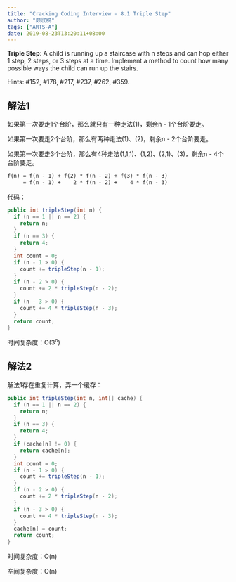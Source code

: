 ```yaml
---
title: "Cracking Coding Interview - 8.1 Triple Step"
author: "颇忒脱"
tags: ["ARTS-A"]
date: 2019-08-23T13:20:11+08:00
---
```


<!--more-->

**Triple Step**: A child is running up a staircase with n steps and can hop either 1 step, 2 steps, or 3 steps at a time. Implement a method to count how many possible ways the child can run up the stairs.

Hints: #152, #178, #217, #237, #262, #359.

## 解法1

如果第一次要走1个台阶，那么就只有一种走法(1)，剩余n - 1个台阶要走。

如果第一次要走2个台阶，那么有两种走法(1)、(2)，剩余n - 2个台阶要走。

如果第一次要走3个台阶，那么有4种走法(1,1,1)、(1,2)、(2,1)、(3)，剩余n - 4个台阶要走。

```txt
f(n) = f(n - 1) + f(2) * f(n - 2) + f(3) * f(n - 3)
     = f(n - 1) +    2 * f(n - 2) +    4 * f(n - 3)
```

代码：

```java
public int tripleStep(int n) {
  if (n == 1 || n == 2) {
    return n;
  }
  if (n == 3) {
    return 4;
  }
  int count = 0;
  if (n - 1 > 0) {
    count += tripleStep(n - 1);
  }
  if (n - 2 > 0) {
    count += 2 * tripleStep(n - 2);
  }
  if (n - 3 > 0) {
    count += 4 * tripleStep(n - 3);
  }
  return count;
}
```

时间复杂度：O(3<sup>n</sup>)

## 解法2

解法1存在重复计算，弄一个缓存：

```java
public int tripleStep(int n, int[] cache) {
  if (n == 1 || n == 2) {
    return n;
  }
  if (n == 3) {
    return 4;
  }
  if (cache[n] != 0) {
    return cache[n];
  }
  int count = 0;
  if (n - 1 > 0) {
    count += tripleStep(n - 1);
  }
  if (n - 2 > 0) {
    count += 2 * tripleStep(n - 2);
  }
  if (n - 3 > 0) {
    count += 4 * tripleStep(n - 3);
  }
  cache[n] = count;
  return count;
}
```

时间复杂度：O(n)

空间复杂度：O(n)